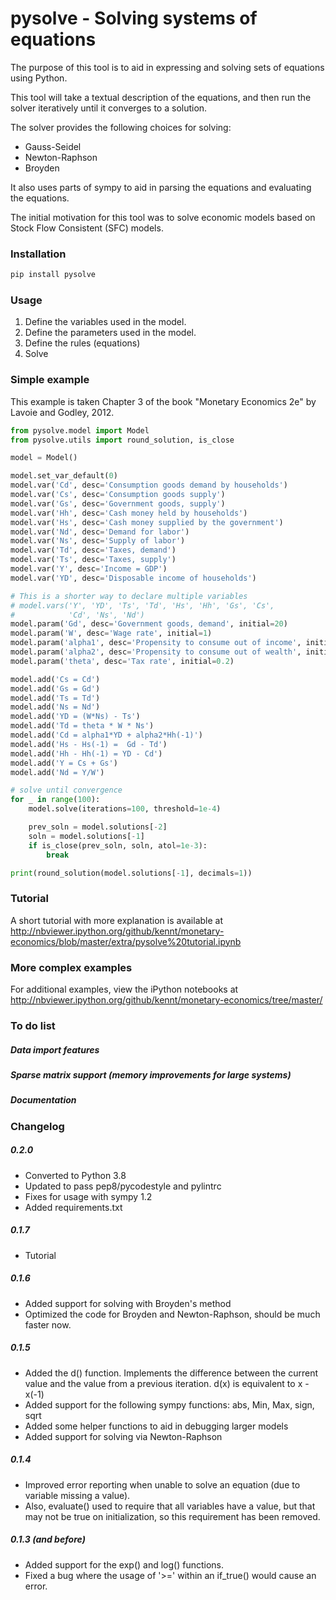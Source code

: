 # pysolve - Solving systems of equations
The purpose of this tool is to aid in expressing and solving
sets of equations using Python.

This tool will take a textual description of the equations,
and then run the solver iteratively until it converges to 
a solution.

The solver provides the following choices for solving:
* Gauss-Seidel
* Newton-Raphson
* Broyden

It also uses parts of sympy to aid in parsing the equations and
evaluating the equations.

The initial motivation for this tool was to solve economic
models based on Stock Flow Consistent (SFC) models.

### Installation

```python
pip install pysolve
```

### Usage
1. Define the variables used in the model.
2. Define the parameters used in the model.
3. Define the rules (equations)
4. Solve

### Simple example
This example is taken Chapter 3 of the book "Monetary Economics 2e" by
Lavoie and Godley, 2012.
```python
from pysolve.model import Model
from pysolve.utils import round_solution, is_close

model = Model()

model.set_var_default(0)
model.var('Cd', desc='Consumption goods demand by households')
model.var('Cs', desc='Consumption goods supply')
model.var('Gs', desc='Government goods, supply')
model.var('Hh', desc='Cash money held by households')
model.var('Hs', desc='Cash money supplied by the government')
model.var('Nd', desc='Demand for labor')
model.var('Ns', desc='Supply of labor')
model.var('Td', desc='Taxes, demand')
model.var('Ts', desc='Taxes, supply')
model.var('Y', desc='Income = GDP')
model.var('YD', desc='Disposable income of households')

# This is a shorter way to declare multiple variables
# model.vars('Y', 'YD', 'Ts', 'Td', 'Hs', 'Hh', 'Gs', 'Cs',
#            'Cd', 'Ns', 'Nd')
model.param('Gd', desc='Government goods, demand', initial=20)
model.param('W', desc='Wage rate', initial=1)
model.param('alpha1', desc='Propensity to consume out of income', initial=0.6)
model.param('alpha2', desc='Propensity to consume out of wealth', initial=0.4)
model.param('theta', desc='Tax rate', initial=0.2)

model.add('Cs = Cd')
model.add('Gs = Gd')
model.add('Ts = Td')
model.add('Ns = Nd')
model.add('YD = (W*Ns) - Ts')
model.add('Td = theta * W * Ns')
model.add('Cd = alpha1*YD + alpha2*Hh(-1)')
model.add('Hs - Hs(-1) =  Gd - Td')
model.add('Hh - Hh(-1) = YD - Cd')
model.add('Y = Cs + Gs')
model.add('Nd = Y/W')

# solve until convergence
for _ in range(100):
    model.solve(iterations=100, threshold=1e-4)

    prev_soln = model.solutions[-2]
    soln = model.solutions[-1]
    if is_close(prev_soln, soln, atol=1e-3):
        break

print(round_solution(model.solutions[-1], decimals=1))

```

### Tutorial

A short tutorial with more explanation is available at
	http://nbviewer.ipython.org/github/kennt/monetary-economics/blob/master/extra/pysolve%20tutorial.ipynb

### More complex examples

For additional examples, view the iPython notebooks at
	http://nbviewer.ipython.org/github/kennt/monetary-economics/tree/master/

### To do list
##### Data import features
##### Sparse matrix support (memory improvements for large systems)
##### Documentation

### Changelog


##### 0.2.0
* Converted to Python 3.8
* Updated to pass pep8/pycodestyle and pylintrc
* Fixes for usage with sympy 1.2
* Added requirements.txt

##### 0.1.7
* Tutorial

##### 0.1.6
* Added support for solving with Broyden's method
* Optimized the code for Broyden and Newton-Raphson, should be much faster now.

##### 0.1.5
* Added the d() function.  Implements the difference between the current value
and the value from a previous iteration.  d(x) is equivalent to x - x(-1)
* Added support for the following sympy functions: abs, Min, Max, sign, sqrt
* Added some helper functions to aid in debugging larger models
* Added support for solving via Newton-Raphson

##### 0.1.4
* Improved error reporting when unable to solve an equation (due to variable
missing a value).
* Also, evaluate() used to require that all variables have a value, but that
may not be true on initialization, so this requirement has been removed.

##### 0.1.3 (and before)
* Added support for the exp() and log() functions.
* Fixed a bug where the usage of '>=' within an if_true() would cause an error.





